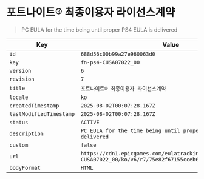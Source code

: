 # 포트나이트® 최종이용자 라이선스계약

> PC EULA for the time being until proper PS4 EULA is delivered

| Key | Value |
| --- | ----- |
| `id` | `688d56c00b99a27e960063d0` |
| `key` | `fn-ps4-CUSA07022_00` |
| `version` | `6` |
| `revision` | `7` |
| `title` | `포트나이트® 최종이용자 라이선스계약` |
| `locale` | `ko` |
| `createdTimestamp` | `2025-08-02T00:07:28.167Z` |
| `lastModifiedTimestamp` | `2025-08-02T00:07:28.167Z` |
| `status` | `ACTIVE` |
| `description` | `PC EULA for the time being until proper PS4 EULA is delivered` |
| `custom` | `false` |
| `url` | `https://cdn1.epicgames.com/eulatracking-download/fn-ps4-CUSA07022_00/ko/v6/r7/75e82f67155cceb6ba2c24b76a163e78.pdf` |
| `bodyFormat` | `HTML` |

